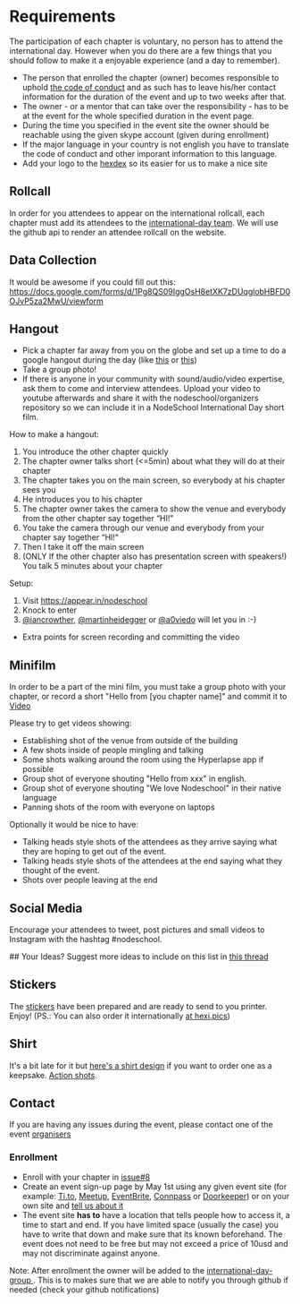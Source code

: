# Requirements

The participation of each chapter is voluntary, no person has to attend the international day. However when you do there are a few things that you should follow to make it a enjoyable experience (and a day to remember).
- The person that enrolled the chapter (owner) becomes responsible to uphold  [the code of conduct](https://github.com/nodeschool/international-day/blob/2015/code_of_conduct_en.md) and as such has to leave his/her contact information for the duration of the event and up to two weeks after that.
- The owner - or a mentor that can take over the responsibility - has to be at the event for the whole specified duration in the event page.
- During the time you specified in the event site the owner should be reachable using the given skype account (given during enrollment)
- If the major language in your country is not english you have to translate the code of conduct and other imporant information to this language.
- Add your logo to the [hexdex](http://nodeschool.io/hexdex.html) so its easier for us to make a nice site

## Rollcall
In order for you attendees to appear on the international rollcall, each chapter must add its attendees to the [international-day team](https://github.com/orgs/nodeschool/teams/international-day-rollcall-2015).  We will use the github api to render an attendee rollcall on the website.

## Data Collection
It would be awesome if you could fill out this: https://docs.google.com/forms/d/1Pg8QS09IggOsH8etXK7zDUqglobHBFD0OJvP5za2MwU/viewform

## Hangout
- Pick a chapter far away from you on the globe and set up a time to do a google hangout during the day (like [this](https://github.com/nodeschool/international-day/issues/14) or [this](https://github.com/nodeschool/international-day/issues/13))
- Take a group photo!
- If there is anyone in your community with sound/audio/video expertise, ask them to come and interview attendees. Upload your video to youtube afterwards and share it with the nodeschool/organizers repository so we can include it in a NodeSchool International Day short film.

How to make a hangout:

1. You introduce the other chapter quickly
2. The chapter owner talks short (<=5min) about what they will do at their chapter
3. The chapter takes you on the main screen, so everybody at his chapter sees you
4. He introduces you to his chapter
5. The chapter owner takes the camera to show the venue and everybody from the other chapter say together “HI!”
6. You take the camera through our venue and everybody from your chapter say together “HI!"
7. Then I take it off the main screen
8. (ONLY If the other chapter also has presentation screen with speakers!) You talk 5 minutes about your chapter

Setup:

1. Visit https://appear.in/nodeschool
2. Knock to enter
3. [@iancrowther](http://github.com/iancrowther), [@martinheidegger](http://github.com/martinheidegger) or [@a0viedo](http://github.com/a0viedo) will let you in :-)

* Extra points for screen recording and committing the video

## Minifilm
In order to be a part of the mini film, you must take a group photo with your chapter, or record a short "Hello from [you chapter name]" and commit it to [Video](https://github.com/nodeschool/international-day/tree/2015/Video)

Please try to get videos showing:

- Establishing shot of the venue from outside of the building
- A few shots inside of people mingling and talking
- Some shots walking around the room using the Hyperlapse app if possible
- Group shot of everyone shouting "Hello from xxx" in english.
- Group shot of everyone shouting "We love Nodeschool" in their native language
- Panning shots of the room with everyone on laptops

Optionally it would be nice to have:
- Talking heads style shots of the attendees as they arrive saying what they are hoping to get out of the event.
- Talking heads style shots of the attendees at the end saying what they thought of the event.
- Shots over people leaving at the end

## Social Media
Encourage your attendees to tweet, post pictures and small videos to Instagram with the hashtag #nodeschool.

## Your Ideas?
Suggest more ideas to include on this list in [this thread](https://github.com/nodeschool/international-day/issues)

## Stickers
The [stickers](https://github.com/nodeschool/international-day/tree/2015/Stickers) have been prepared and are ready to send to you printer. Enjoy! (PS.: You can also order it internationally [at hexi.pics]( https://hexi.pics/items/aa621a0d29b88cab04f188aeb98788a9))

## Shirt
It's a bit late for it but [here's a shirt design](http://www.bluecotton.com/share_display.html?u=1&s=1879054&x=1&r=9.06263673286052) if you want to order one as a keepsake. [Action shots](https://github.com/nodeschool/international-day/issues/44#issuecomment-104020133).

## Contact
If you are having any issues during the event, please contact one of the event [organisers](https://github.com/nodeschool/international-day/blob/2015/ORGANISERS.md)

### Enrollment
- Enroll with your chapter in [issue#8](https://github.com/nodeschool/international-day/issues/8)
- Create an event sign-up page by May 1st using any given event site (for example: [Ti.to](https://ti.to/), [Meetup](http://www.meetup.com/), [EventBrite](https://www.eventbrite.com), [Connpass](http://connpass.com/) or  [Doorkeeper](https://www.doorkeeper.jp/)) or on your own site and [tell us about it](https://github.com/nodeschool/international-day/issues/22)
- The event site **has to** have a location that tells people how to access it, a time to start and end. If you have limited space (usually the case) you have to write that down and make sure that its known beforehand. The event does not need to be free but may not exceed a price of 10usd and may not discriminate against anyone.

Note: After enrollment the owner will be added to the [international-day-group ](https://github.com/orgs/nodeschool/teams/international-day). This is to makes sure that we are able to notify you through github if needed (check your github notifications)
